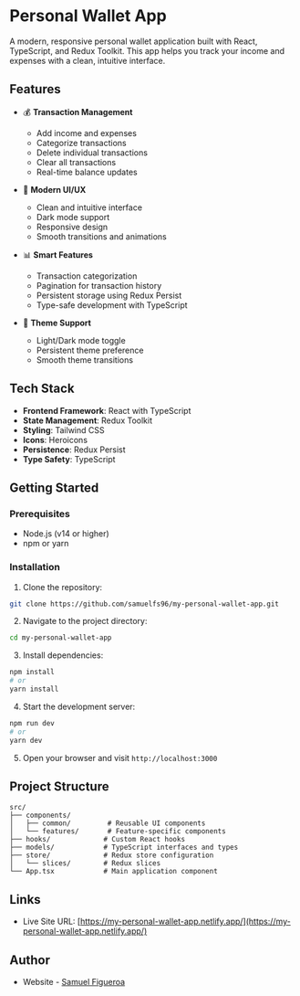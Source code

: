 # Personal Wallet App

A modern, responsive personal wallet application built with React, TypeScript, and Redux Toolkit. This app helps you track your income and expenses with a clean, intuitive interface.

## Features

- 💰 **Transaction Management**

  - Add income and expenses
  - Categorize transactions
  - Delete individual transactions
  - Clear all transactions
  - Real-time balance updates

- 🎨 **Modern UI/UX**

  - Clean and intuitive interface
  - Dark mode support
  - Responsive design
  - Smooth transitions and animations

- 📊 **Smart Features**

  - Transaction categorization
  - Pagination for transaction history
  - Persistent storage using Redux Persist
  - Type-safe development with TypeScript

- 🌙 **Theme Support**
  - Light/Dark mode toggle
  - Persistent theme preference
  - Smooth theme transitions

## Tech Stack

- **Frontend Framework**: React with TypeScript
- **State Management**: Redux Toolkit
- **Styling**: Tailwind CSS
- **Icons**: Heroicons
- **Persistence**: Redux Persist
- **Type Safety**: TypeScript

## Getting Started

### Prerequisites

- Node.js (v14 or higher)
- npm or yarn

### Installation

1. Clone the repository:

```bash
git clone https://github.com/samuelfs96/my-personal-wallet-app.git
```

2. Navigate to the project directory:

```bash
cd my-personal-wallet-app
```

3. Install dependencies:

```bash
npm install
# or
yarn install
```

4. Start the development server:

```bash
npm run dev
# or
yarn dev
```

5. Open your browser and visit `http://localhost:3000`

## Project Structure

```
src/
├── components/
│   ├── common/         # Reusable UI components
│   └── features/       # Feature-specific components
├── hooks/             # Custom React hooks
├── models/            # TypeScript interfaces and types
├── store/             # Redux store configuration
│   └── slices/        # Redux slices
└── App.tsx            # Main application component
```

## Links

- Live Site URL: [https://my-personal-wallet-app.netlify.app/](https://my-personal-wallet-app.netlify.app/)

## Author

- Website - [Samuel Figueroa](https://sfweb.netlify.app/)
